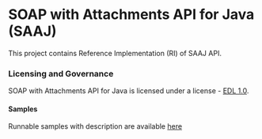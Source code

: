 # SOAP with Attachments API for Java (SAAJ)

This project contains Reference Implementation (RI) of SAAJ API.

### Licensing and Governance

SOAP with Attachments API for Java is licensed under a license - [EDL 1.0](LICENSE.md).

#### Samples
Runnable samples with description are available [here](saaj-samples/README.md)
